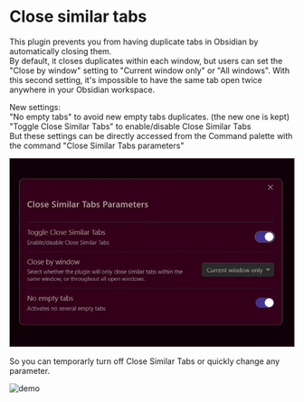 # Close similar tabs

This plugin prevents you from having duplicate tabs in Obsidian by automatically closing them.  
By default, it closes duplicates within each window, but users can set the "Close by window" setting to "Current window only" or "All windows". With this second setting, it's impossible to have the same tab open twice anywhere in your Obsidian workspace.

New settings:  
"No empty tabs" to avoid new empty tabs duplicates. (the new one is kept)  
"Toggle Close Similar Tabs" to enable/disable Close Similar Tabs  
But these settings can be directly accessed from the Command palette with the command "Close Similar Tabs parameters"

![pict](menu.jpg)

So you can temporarly turn off Close Similar Tabs
or quickly change any parameter. 

![demo](demo.gif)
